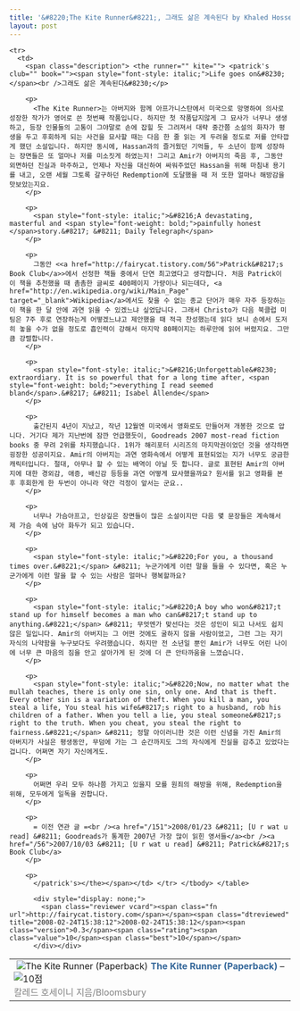 ```yaml
---
title: '&#8220;The Kite Runner&#8221;, 그래도 삶은 계속된다 by Khaled Hosseini'
layout: post
---
```

<div class="hreview ttbReview">
  <table border="0" cellpadding="3" cellspacing="0">
    <tr>
      <td valign="top">
        <span class="item vcard"><a href="http://www.aladdin.co.kr/shop/wproduct.aspx?ISBN=0747573395&ttbkey=ttbfairycat2009001&paperid=1932771" target="_blank"><img alt="The Kite Runner (Paperback)" src="http://image.aladdin.co.kr/cover/cover/0747573395_1.jpg" align="left" border="0" hspace="5" /></a><a class="fn url" style="font-weight: bold; color: rgb(51, 102, 153); text-decoration: none;" href="http://www.aladdin.co.kr/shop/wproduct.aspx?ISBN=0747573395&ttbkey=ttbfairycat2009001&paperid=1932771" target="_blank">The Kite Runner (Paperback)</a> &#8211; <img alt="10점" src="http://image.aladdin.co.kr/img/common/star_s10.gif" border="0" /></span><br /><span style="color: rgb(129, 129, 129);">칼레드 호세이니 지음/Bloomsbury</span>
      </td>
    </tr>
    
    <tr>
      <td>
        <span class="description"> <the runner="" kite=""> <patrick's club="" book=""><span style="font-style: italic;">Life goes on&#8230;</span><br />그래도 삶은 계속된다&#8230;</p> 
        
        <p>
          <The Kite Runner>는 아버지와 함께 아프가니스탄에서 미국으로 망명하여 의사로 성장한 작가가 영어로 쓴 첫번째 작품입니다. 하지만 첫 작품답지않게 그 묘사가 너무나 생생하고, 등장 인물들의 고통이 그야말로 손에 잡힐 듯 그려져서 대략 중간쯤 소설의 화자가 평생을 두고 후회하게 되는 사건을 묘사할 때는 다음 한 줄 읽는 게 두려울 정도로 저를 안타깝게 했던 소설입니다. 하지만 동시에, Hassan과의 즐거웠던 기억들, 두 소년이 함께 성장하는 장면들은 또 얼마나 저를 미소짓게 하였는지! 그리고 Amir가 아버지의 죽음 후, 그동안 외면하던 진실과 마주하고, 언제나 자신을 대신하여 싸워주었던 Hassan을 위해 마침내 용기를 내고, 오랜 세월 그토록 갈구하던 Redemption에 도달했을 때 저 또한 얼마나 해방감을 맛보았는지요.
        </p>
        
        <p>
          <span style="font-style: italic;">&#8216;A devastating, masterful and <span style="font-weight: bold;">painfully honest </span>story.&#8217; &#8211; Daily Telegraph</span>
        </p>
        
        <p>
          그동안 <<a href="http://fairycat.tistory.com/56">Patrick&#8217;s Book Club</a>>에서 선정한 책들 중에서 단연 최고였다고 생각합니다. 처음 Patrick이 이 책을 추천했을 때 촘촘한 글씨로 400페이지 가량이나 되는데다, <a href="http://en.wikipedia.org/wiki/Main_Page" target="_blank">Wikipedia</a>에서도 찾을 수 없는 종교 단어가 매우 자주 등장하는 이 책을 한 달 안에 과연 읽을 수 있겠느냐 싶었답니다. 그래서 Christo가 다음 북클럽 미팅은 7주 후로 연장하는게 어떻겠느냐고 제안했을 때 적극 찬성했는데 읽다 보니 손에서 도저히 놓을 수가 없을 정도로 흡인력이 강해서 마지막 80페이지는 하루만에 읽어 버렸지요. 그만큼 강렬합니다.
        </p>
        
        <p>
          <span style="font-style: italic;">&#8216;Unforgettable&#8230; extraordiary. It is so powerful that for a long time after, <span style="font-weight: bold;">everything I read seemed bland</span>.&#8217; &#8211; Isabel Allende</span>
        </p>
        
        <p>
          출간된지 4년이 지났고, 작년 12월엔 미국에서 영화로도 만들어져 개봉한 것으로 압니다. 거기다 제가 지난번에 잠깐 언급했듯이, Goodreads 2007 most-read fiction books 중 무려 2위를 차지했습니다. 1위가 해리포터 시리즈의 마지막권이었던 것을 생각하면 굉장한 성공이지요. Amir의 아버지는 과연 영화속에서 어떻게 표현되었는 지가 너무도 궁금한 캐릭터입니다. 절대, 아무나 할 수 있는 배역이 아닐 듯 합니다. 글로 표현된 Amir의 아버지에 대한 경외감, 애증, 배신감 등등을 과연 어떻게 묘사했을까요? 원서를 읽고 영화를 본 후 후회한게 한 두번이 아니라 약간 걱정이 앞서는 군요..
        </p>
        
        <p>
          너무나 가슴아프고, 인상깊은 장면들이 많은 소설이지만 다음 몇 문장들은 계속해서 제 가슴 속에 남아 화두가 되고 있습니다.
        </p>
        
        <p>
          <span style="font-style: italic;">&#8220;For you, a thousand times over.&#8221;</span> &#8211; 누군가에게 이런 말을 들을 수 있다면, 혹은 누군가에게 이런 말을 할 수 있는 사람은 얼마나 행복할까요?
        </p>
        
        <p>
          <span style="font-style: italic;">&#8220;A boy who won&#8217;t stand up for himself becomes a man who can&#8217;t stand up to anything.&#8221;</span> &#8211; 무엇엔가 맞선다는 것은 성인이 되고 나서도 쉽지 않은 일입니다. Amir의 아버지는 그 어떤 것에도 굴하지 않을 사람이었고, 그런 그는 자기 자식의 나약함을 누구보다도 우려했습니다. 하지만 전 소년일 뿐인 Amir가 너무도 어린 나이에 너무 큰 마음의 짐을 안고 살아가게 된 것에 더 큰 안타까움을 느꼈습니다.
        </p>
        
        <p>
          <span style="font-style: italic;">&#8220;Now, no matter what the mullah teaches, there is only one sin, only one. And that is theft. Every other sin is a variation of theft. When you kill a man, you steal a life, You steal his wife&#8217;s right to a husband, rob his children of a father. When you tell a lie, you steal someone&#8217;s right to the truth. When you cheat, you steal the right to fairness.&#8221;</span> &#8211; 정말 아이러니한 것은 이런 신념을 가진 Amir의 아버지가 사실은 평생동안, 무덤에 가는 그 순간까지도 그의 자식에게 진실을 감추고 있었다는 겁니다. 어쩌면 자기 자신에게도.
        </p>
        
        <p>
          어쩌면 우리 모두 하나쯤 가지고 있을지 모를 원죄의 해방을 위해, Redemption을 위해, 모두에게 일독을 권합니다.
        </p>
        
        <p>
          = 이전 연관 글 =<br /><a href="/151">2008/01/23 &#8211; [U r wat u read] &#8211; Goodreads가 통계한 2007년 가장 많이 읽힌 영서들</a><br /><a href="/56">2007/10/03 &#8211; [U r wat u read] &#8211; Patrick&#8217;s Book Club</a>
        </p>
        
        <p>
          </patrick's></the></span></td> </tr> </tbody> </table> 
          
          <div style="display: none;">
            <span class="reviewer vcard"><span class="fn url">http://fairycat.tistory.com</span></span><span class="dtreviewed" title="2008-02-24T15:38:12">2008-02-24T15:38:12</span><span class="version">0.3</span><span class="rating"><span class="value">10</span><span class="best">10</span></span>
          </div></div>